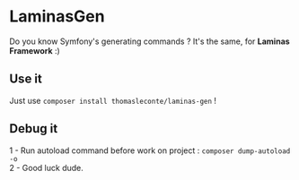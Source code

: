 # LaminasGen

Do you know Symfony's generating commands ? It's the same, for **Laminas Framework** :)

## Use it
Just use `composer install thomasleconte/laminas-gen` !

##  Debug it
1 - Run autoload command before work on project : `composer dump-autoload -o`  
2 - Good luck dude.